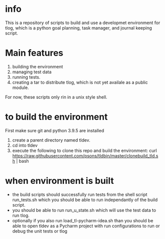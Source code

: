 # info
This is a repository  of scripts to build and use a developmet environment for 
tlog, which is a python goal planning, task manager, and journal keeping script.

# Main features

1. building the environment
2. managing test data
3. running tests.
4. creating a tar to distribute tlog, which is not yet availale as a public module.

For now, these scripts only rin in a unix style shell.

# to build the environment

First make sure git and python 3.9.5 are installed

1. create a parent directory named tldev.
2. cd into tldev
3. execute the following to clone this repo and build the environment:
	curl https://raw.githubusercontent.com/psons/tldbin/master/clonebuild_tld.sh | bash
	
# when environment is built

 - the build scripts should successfully run tests from the shell script run_tests.sh which you should be able to run independantly of the build script.
 - you should be able to run run_u_state.sh which will use the test data to run tlog.
 - optionally if you also run load_tl-pycharm-idea.sh than you should be able to open tldev as a Pycharm project with run configurations to run or debug the unit tests or tlog

